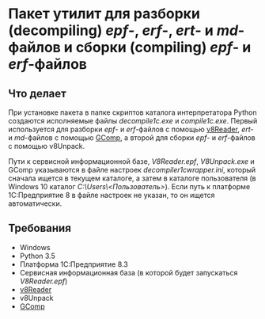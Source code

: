 Пакет утилит для разборки (decompiling) *epf*-, *erf*-, *ert*- и *md*-файлов и сборки (compiling) *epf*- и *erf*-файлов
===

Что делает
---

При установке пакета в папке скриптов каталога интерпретатора Python создаются исполняемые файлы *decompile1c.exe* и
*compile1c.exe*. Первый используется для разборки *epf*- и *erf*-файлов с помощью 
[v8Reader](https://github.com/xDrivenDevelopment/v8Reader), *ert*- и *md*-файлов с помощью 
[GComp](http://1c.alterplast.ru/gcomp/), а второй для сборки *epf*- и *erf*-файлов с помощью v8Unpack. 

Пути к сервисной информационной базе, *V8Reader.epf*, *V8Unpack.exe* и GComp указываются в файле настроек 
*decompiler1cwrapper.ini*, который сначала ищется в текущем каталоге, а затем в каталоге пользователя (в Windows 10 
каталог *C:\\Users\\\<Пользователь\>*). Если путь к платформе 1С:Предприятие 8 в файле настроек не указан, то 
он ищется автоматически.

Требования
---

- Windows
- Python 3.5
- Платформа 1С:Предприятие 8.3
- Сервисная информационная база (в которой будет запускаться *V8Reader.epf*)
- [v8Reader](https://github.com/xDrivenDevelopment/v8Reader)
- v8Unpack
- [GComp](http://1c.alterplast.ru/gcomp/)
